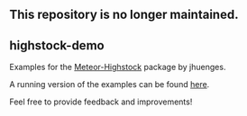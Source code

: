## This repository is no longer maintained.

## highstock-demo

Examples for the [Meteor-Highstock](https://github.com/jhuenges/meteor-highstock/) package by jhuenges.

A running version of the examples can be found [here](http://highstock-demo.meteor.com/).

Feel free to provide feedback and improvements!
